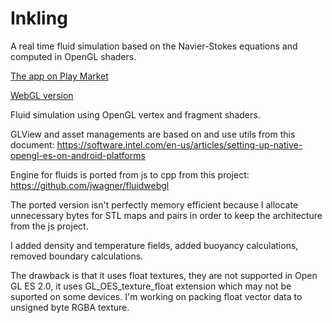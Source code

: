 # Inkling

A real time fluid simulation based on the Navier-Stokes equations and computed in OpenGL shaders.

[The app on Play Market](https://play.google.com/store/apps/details?id=uk.co.mishurov.fluid)

[WebGL version](http://mishurov.co.uk/inkling/index.html)

Fluid simulation using OpenGL vertex and fragment shaders.

GLView and asset managements are based on and use utils from this document:
https://software.intel.com/en-us/articles/setting-up-native-opengl-es-on-android-platforms

Engine for fluids is ported from js to cpp from this project:
https://github.com/jwagner/fluidwebgl

The ported version isn't perfectly memory efficient because I allocate unnecessary bytes for STL maps and pairs in order to keep the architecture from the js project.

I added density and temperature fields, added buoyancy calculations, removed boundary calculations.

The drawback is that it uses float textures, they are not supported in  Open GL ES 2.0, it uses GL_OES_texture_float extension which may not be suported on some devices. I'm working on packing float vector data to unsigned byte RGBA texture.
